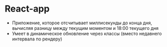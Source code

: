 # React-app

- Приложение, которое отсчитывает миллисекунды до конца дня, вычисляя разницу между текущим моментом и 18:00 текущего дня
- Умеет в динамическое обновление через классы (вместо недавнего интервала по рендеру)